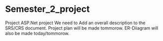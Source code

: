 # Semester_2_project
Project ASP.Net project
We need to Add an overall description to the SRS/CRS document.
Project plan will be made tommorow.
ER-Diiagram will also be made today/tommorow.
